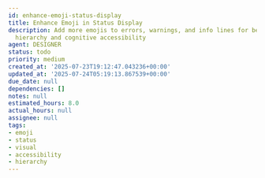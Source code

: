 ```yaml
---
id: enhance-emoji-status-display
title: Enhance Emoji in Status Display
description: Add more emojis to errors, warnings, and info lines for better visual
  hierarchy and cognitive accessibility
agent: DESIGNER
status: todo
priority: medium
created_at: '2025-07-23T19:12:47.043236+00:00'
updated_at: '2025-07-24T05:19:13.867539+00:00'
due_date: null
dependencies: []
notes: null
estimated_hours: 8.0
actual_hours: null
assignee: null
tags:
- emoji
- status
- visual
- accessibility
- hierarchy
---
```


